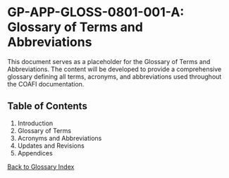 # GP-APP-GLOSS-0801-001-A: Glossary of Terms and Abbreviations

This document serves as a placeholder for the Glossary of Terms and Abbreviations. The content will be developed to provide a comprehensive glossary defining all terms, acronyms, and abbreviations used throughout the COAFI documentation.

## Table of Contents

1. Introduction
2. Glossary of Terms
3. Acronyms and Abbreviations
4. Updates and Revisions
5. Appendices

[Back to Glossary Index](./index.md)
